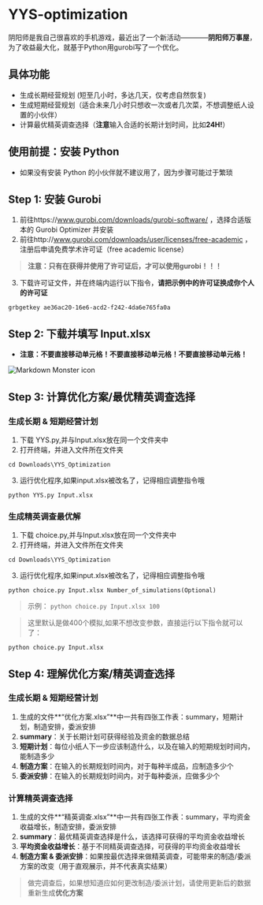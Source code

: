 # YYS-optimization

阴阳师是我自己很喜欢的手机游戏，最近出了一个新活动————**阴阳师万事屋**，为了收益最大化，就基于Python用gurobi写了一个优化。

## 具体功能
- 生成长期经营规划 (短至几小时，多达几天，仅考虑自然恢复)
- 生成短期经营规划（适合未来几小时只想收一次或者几次菜，不想调整纸人设置的小伙伴）
- 计算最优精英调查选择（**注意**输入合适的长期计划时间，比如**24H!**）

## **使用前提：安装 Python** 
- 如果没有安装 Python 的小伙伴就不建议用了，因为步骤可能过于繁琐

## Step 1: 安装 Gurobi
1. 前往https://www.gurobi.com/downloads/gurobi-software/ ，选择合适版本的 Gurobi Optimizer 并安装
2. 前往http://www.gurobi.com/downloads/user/licenses/free-academic ，注册后申请免费学术许可证（free academic license）
> **注意：只有在获得并使用了许可证后，才可以使用gurobi！！！**
3. 下载许可证文件，并在终端内运行以下指令，**请把示例中的许可证换成你个人的许可证**

```grbgetkey ae36ac20-16e6-acd2-f242-4da6e765fa0a```

## Step 2: 下载并填写 Input.xlsx
- **注意：不要直接移动单元格！不要直接移动单元格！不要直接移动单元格！**

<img src="Input使用说明.png"
  alt="Markdown Monster icon"
  style="float: middle; margin-right: 10px;" />

## Step 3: 计算优化方案/最优精英调查选择
### **生成长期 & 短期经营计划**
1. 下载 YYS.py,并与Input.xlsx放在同一个文件夹中
2. 打开终端，并进入文件所在文件夹

```cd Downloads\YYS_Optimization ```

3. 运行优化程序,如果input.xlsx被改名了，记得相应调整指令哦

```python YYS.py Input.xlsx```

### **生成精英调查最优解**
1. 下载 choice.py,并与Input.xlsx放在同一个文件夹中
2. 打开终端，并进入文件所在文件夹

```cd Downloads\YYS_Optimization ```

3. 运行优化程序,如果input.xlsx被改名了，记得相应调整指令哦

```python choice.py Input.xlsx Number_of_simulations(Optional)```

> 示例： ```python choice.py Input.xlsx 100```

> 这里默认是做400个模拟,如果不想改变参数，直接运行以下指令就可以了：

```python choice.py Input.xlsx```


## Step 4: 理解优化方案/精英调查选择
### **生成长期 & 短期经营计划**
1. 生成的文件**“优化方案.xlsx”**中一共有四张工作表：summary，短期计划，制造安排，委派安排
2. **summary**：关于长期计划可获得经验及资金的数据总结
3. **短期计划**：每位小纸人下一步应该制造什么，以及在输入的短期规划时间内，能制造多少  
4. **制造方案**：在输入的长期规划时间内，对于每种半成品，应制造多少个
5. **委派安排**：在输入的长期规划时间内，对于每种委派，应做多少个

### **计算精英调查选择**
1. 生成的文件**“精英调查.xlsx”**中一共有四张工作表：summary，平均资金收益增长，制造安排，委派安排
2. **summary**：最优精英调查选择是什么，该选择可获得的平均资金收益增长
3. **平均资金收益增长**：基于不同精英调查选择，可获得的平均资金收益增长   
4. **制造方案 & 委派安排**：如果按最优选择来做精英调查，可能带来的制造/委派方案的改变（用于直观展示，并不代表真实结果）
> 做完调查后，如果想知道应如何更改制造/委派计划，请使用更新后的数据重新生成**优化方案**
